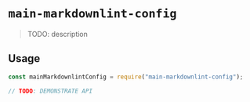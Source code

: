 # `main-markdownlint-config`

> TODO: description

## Usage

```javascript
const mainMarkdownlintConfig = require("main-markdownlint-config");

// TODO: DEMONSTRATE API
```
